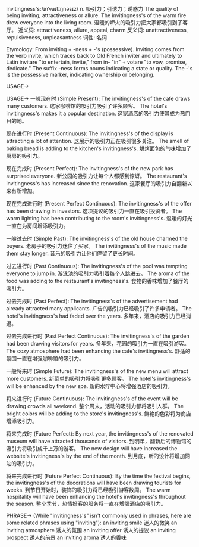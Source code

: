 invitingness's:/ɪnˈvaɪtɪŋnəsɪz/
n.
吸引力；引诱力；诱惑力
The quality of being inviting; attractiveness or allure.
The invitingness's of the warm fire drew everyone into the living room.  温暖的炉火的吸引力把大家都吸引到了客厅。
近义词: attractiveness, allure, appeal, charm
反义词: unattractiveness, repulsiveness, unpleasantness
词性: 名词

Etymology:
From inviting + -ness + -'s (possessive).  Inviting comes from the verb invite, which traces back to Old French inviter and ultimately to Latin invitare "to entertain, invite," from in- "in" + votare "to vow, promise, dedicate." The suffix -ness forms nouns indicating a state or quality. The -'s is the possessive marker, indicating ownership or belonging.

USAGE->

USAGE->
一般现在时 (Simple Present):
The invitingness's of the cafe draws many customers. 这家咖啡馆的吸引力吸引了许多顾客。
The hotel's invitingness's makes it a popular destination. 这家酒店的吸引力使其成为热门目的地。

现在进行时 (Present Continuous):
The invitingness's of the display is attracting a lot of attention.  这展示的吸引力正在吸引很多关注。
The smell of baking bread is adding to the kitchen's invitingness's.  烘烤面包的气味增加了厨房的吸引力。

现在完成时 (Present Perfect):
The invitingness's of the new park has surprised everyone. 新公园的吸引力让每个人都感到惊讶。
The restaurant's invitingness's has increased since the renovation. 这家餐厅的吸引力自翻新以来有所增加。

现在完成进行时 (Present Perfect Continuous):
The invitingness's of the offer has been drawing in investors. 这项提议的吸引力一直在吸引投资者。
The warm lighting has been contributing to the room's invitingness's. 温暖的灯光一直在为房间增添吸引力。


一般过去时 (Simple Past):
The invitingness's of the old house charmed the buyers.  老房子的吸引力迷住了买家。
The invitingness's of the music made them stay longer. 音乐的吸引力让他们停留了更长时间。

过去进行时 (Past Continuous):
The invitingness's of the pool was tempting everyone to jump in.  游泳池的吸引力吸引着每个人跳进去。
The aroma of the food was adding to the restaurant's invitingness's.  食物的香味增加了餐厅的吸引力。

过去完成时 (Past Perfect):
The invitingness's of the advertisement had already attracted many applicants.  广告的吸引力已经吸引了许多申请者。
The hotel's invitingness's had faded over the years. 多年来，酒店的吸引力已经消退。

过去完成进行时 (Past Perfect Continuous):
The invitingness's of the garden had been drawing visitors for years.  多年来，花园的吸引力一直在吸引游客。
The cozy atmosphere had been enhancing the cafe's invitingness's.  舒适的氛围一直在增强咖啡馆的吸引力。


一般将来时 (Simple Future):
The invitingness's of the new menu will attract more customers. 新菜单的吸引力将吸引更多顾客。
The hotel's invitingness's will be enhanced by the new spa.  新的水疗中心将增强酒店的吸引力。

将来进行时 (Future Continuous):
The invitingness's of the event will be drawing crowds all weekend.  整个周末，活动的吸引力都将吸引人群。
The bright colors will be adding to the store's invitingness's.  鲜艳的色彩将为商店增添吸引力。

将来完成时 (Future Perfect):
By next year, the invitingness's of the renovated museum will have attracted thousands of visitors. 到明年，翻新后的博物馆的吸引力将吸引成千上万的游客。
The new design will have increased the website's invitingness's by the end of the month. 到月底，新的设计将增加网站的吸引力。

将来完成进行时 (Future Perfect Continuous):
By the time the festival begins, the invitingness's of the decorations will have been drawing tourists for weeks. 到节日开始时，装饰的吸引力将已经吸引游客数周。
The warm hospitality will have been enhancing the hotel's invitingness's throughout the season.  整个季节，热情好客的服务将一直在增强酒店的吸引力。


PHRASE->
(While "invitingness's" isn't commonly used in phrases, here are some related phrases using "inviting"):
an inviting smile  迷人的微笑
an inviting atmosphere  诱人的氛围
an inviting offer  诱人的提议
an inviting prospect  诱人的前景
an inviting aroma  诱人的香味
